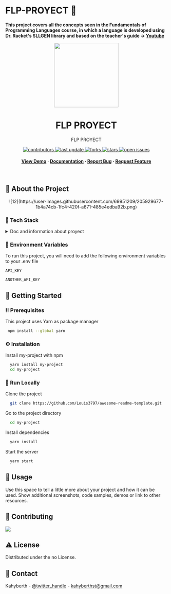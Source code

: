 # FLP-PROYECT 🔴

**This project covers all the concepts seen in the Fundamentals of Programming Languages course, in which a language is developed using Dr. Racket's SLLGEN library and based on the teacher's guide -> [Youtube](https://www.youtube.com/watch?v=kI9sWhWVIMI&list=PLi3X2PHYk7zTmdZNBiAe0c5S_-gAjBGeC)**



<div align="center">

  <img src="![imagen](https://user-images.githubusercontent.com/69951209/205931913-80997fc3-d9fd-44ea-a268-5c63aca5bd7c.png)" width="200" height="auto" />
  <h1>FLP PROYECT</h1>
  
  <p>
    FLP PROYECT 
  </p>

  
<!-- Badges -->
<p>
  <a href="https://github.com/Kahyberth/FLP-PROYECT/graphs/contributors">
    <img src="https://img.shields.io/github/contributors/Kahyberth/FLP-PROYECT/" alt="contributors" />
  </a>
  <a href="">
    <img src="https://img.shields.io/github/last-commit/Kahyberth/FLP-PROYECT/" alt="last update" />
  </a>
  <a href="https://github.com/Kahyberth/FLP-PROYECT/network/members">
    <img src="https://img.shields.io/github/forks/Kahyberth/FLP-PROYECT/" alt="forks" />
  </a>
  <a href="https://github.com/Kahyberth/FLP-PROYECT/stargazers">
    <img src="https://img.shields.io/github/stars/Kahyberth/FLP-PROYECT/" alt="stars" />
  </a>
  <a href="https://github.com/Kahyberth/FLP-PROYECT/issues/">
    <img src="https://img.shields.io/github/issues/Kahyberth/FLP-PROYECT/" alt="open issues" />
  </a>
  <a href="https://github.com/Kahyberth/FLP-PROYECT/blob/master/LICENSE">
    
  </a>
</p>
   
<h4>
    <a href="https://github.com/Louis3797/awesome-readme-template/">View Demo</a>
  <span> · </span>
    <a href="https://github.com/Louis3797/awesome-readme-template">Documentation</a>
  <span> · </span>
    <a href="https://github.com/Louis3797/awesome-readme-template/issues/">Report Bug</a>
  <span> · </span>
    <a href="https://github.com/Louis3797/awesome-readme-template/issues/">Request Feature</a>
  </h4>
</div>

<br />

  

<!-- About the Project -->
## :star2: About the Project

<div align="center"> 
 ![12](https://user-images.githubusercontent.com/69951209/205929677-1b4a74cb-1fc4-420f-a671-485e4edba92b.png)
</div>


<!-- TechStack -->
### :space_invader: Tech Stack


<details>
<summary>Doc and information about proyect</summary>
  <ul>
    <li><a href="https://docs.racket-lang.org/eopl/index.html/">DOC RACKET</a></li>
    <li><a href="https://www.youtube.com/watch?v=kI9sWhWVIMI&list=PLi3X2PHYk7zTmdZNBiAe0c5S_-gAjBGeC">Course</a></li>
  </ul>
</details>






<!-- OPERACIONES -->
### :key: Environment Variables

To run this project, you will need to add the following environment variables to your .env file

`API_KEY`

`ANOTHER_API_KEY`

<!-- Getting Started -->
## 	:toolbox: Getting Started

<!-- Prerequisites -->
### :bangbang: Prerequisites

This project uses Yarn as package manager

```bash
 npm install --global yarn
```

<!-- Installation -->
### :gear: Installation

Install my-project with npm

```bash
  yarn install my-project
  cd my-project
```


<!-- Run Locally -->
### :running: Run Locally

Clone the project

```bash
  git clone https://github.com/Louis3797/awesome-readme-template.git
```

Go to the project directory

```bash
  cd my-project
```

Install dependencies

```bash
  yarn install
```

Start the server

```bash
  yarn start
```


<!-- Usage -->
## :eyes: Usage

Use this space to tell a little more about your project and how it can be used. Show additional screenshots, code samples, demos or link to other resources.






<!-- Contributing -->
## :wave: Contributing

<a href="https://github.com/Kahyberth/FLP-PROYECT/graphs/contributors">
  <img src="https://contrib.rocks/image?repo=Kahyberth/FLP-PROYECT" />
</a>





<!-- License -->
## :warning: License

Distributed under the no License.


<!-- Contact -->
## :handshake: Contact

Kahyberth - [@twitter_handle](https://twitter.com/SG5882) - kahyberthst@gmail.com




